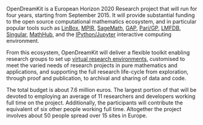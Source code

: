 OpenDreamKit is a European Horizon 2020 Research project that will run
for four years, starting from September 2015. It will provide
substantial funding to the open source computational mathematics
ecosystem, and in particular popular tools such as
[LinBox](http://linalg.org/),
[MPIR](http://mpir.org),
[SageMath](http://sagemath.org/),
[GAP](http://www.gap-system.org/),
[Pari/GP](http://pari.math.u-bordeaux.fr/),
[LMFDB](http://lmfdb.org/),
[Singular](http://www.singular.uni-kl.de/),
[MathHub](https://mathhub.info/),
and the
[IPython/Jupyter](http://jupyter.org/) interactive computing
environment.

From this ecosystem, OpenDreamKit will deliver a flexible toolkit
enabling research groups to set up
[virtual research environments](http://www.2020-horizon.com/e-Infrastructures-for-virtual-research-environments-%28VRE%29-i1490.html),
customised to meet the varied needs of research projects in pure
mathematics and applications, and supporting the full research
life-cycle from exploration, through proof and publication, to
archival and sharing of data and code.

The total budget is about 7.6 million euros. The largest portion of
that will be devoted to employing an average of 11 researchers and
developers working full time on the project. Additionally, the
participants will contribute the equivalent of six other people
working full time. Altogether the project involves about 50 people
spread over 15 sites in Europe.
